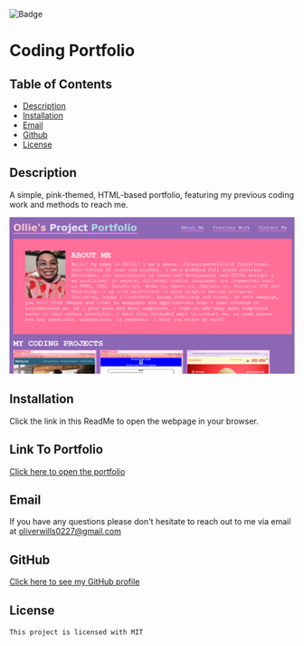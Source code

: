 ![Badge](https://img.shields.io/badge/license-MIT-pink)
  
  # Coding Portfolio

  ## Table of Contents
  * [Description](#description)
  * [Installation](#installation)
  * [Email](#email)
  * [Github](#github)
  * [License](#license)

  ## Description
  A simple, pink-themed, HTML-based portfolio, featuring my previous coding work and methods to reach me. 

  ![Coding Portfolio](assets/portfolio.png)

  ## Installation
  Click the link in this ReadMe to open the webpage in your browser.

  ## Link To Portfolio
  [Click here to open the portfolio](https://otmorales23.github.io/pink-coding-portfolio/)

  ## Email
  If you have any questions please don't hesitate to reach out to me via email at oliverwills0227@gmail.com

  ## GitHub
  [Click here to see my GitHub profile](https://github.com/otmorales23)

  
  ## License 
    This project is licensed with MIT